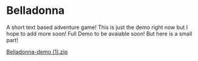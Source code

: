 # Belladonna
A short text based adventure game! This is just the demo right now but I hope to add more soon!
Full Demo to be avaiable soon! But here is a small part!

[Belladonna-demo (1).zip](https://github.com/user-attachments/files/21495686/Belladonna-demo.1.zip)
